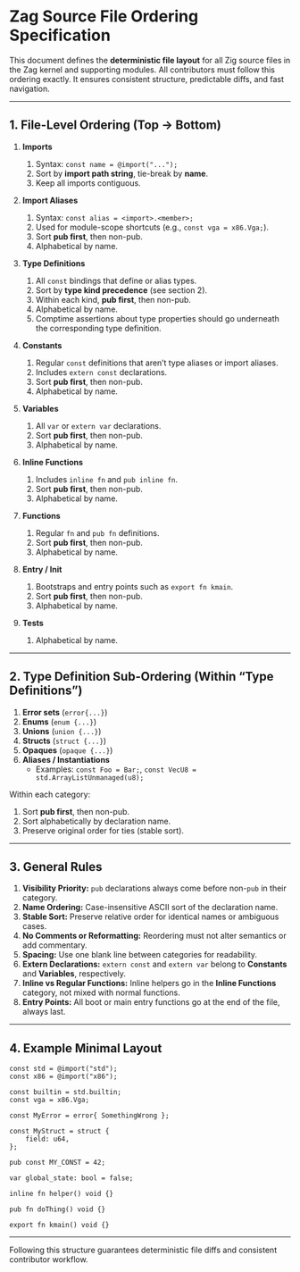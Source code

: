 # Zag Source File Ordering Specification

This document defines the **deterministic file layout** for all Zig source files in the Zag kernel and supporting modules.
All contributors must follow this ordering exactly. It ensures consistent structure, predictable diffs, and fast navigation.

---

## 1. File-Level Ordering (Top → Bottom)

1. **Imports**
   1. Syntax: `const name = @import("...");`
   2. Sort by **import path string**, tie-break by **name**.
   3. Keep all imports contiguous.

2. **Import Aliases**
   1. Syntax: `const alias = <import>.<member>;`
   2. Used for module-scope shortcuts (e.g., `const vga = x86.Vga;`).
   3. Sort **pub first**, then non-pub.
   4. Alphabetical by name.

3. **Type Definitions**
   1. All `const` bindings that define or alias types.
   2. Sort by **type kind precedence** (see section 2).
   3. Within each kind, **pub first**, then non-pub.
   4. Alphabetical by name.
   5. Comptime assertions about type properties should go underneath the corresponding type definition.

4. **Constants**
   1. Regular `const` definitions that aren’t type aliases or import aliases.
   2. Includes `extern const` declarations.
   3. Sort **pub first**, then non-pub.
   4. Alphabetical by name.

5. **Variables**
   1. All `var` or `extern var` declarations.
   2. Sort **pub first**, then non-pub.
   3. Alphabetical by name.

6. **Inline Functions**
   1. Includes `inline fn` and `pub inline fn`.
   2. Sort **pub first**, then non-pub.
   3. Alphabetical by name.

7. **Functions**
   1. Regular `fn` and `pub fn` definitions.
   2. Sort **pub first**, then non-pub.
   3. Alphabetical by name.

8. **Entry / Init**
   1. Bootstraps and entry points such as `export fn kmain`.
   2. Sort **pub first**, then non-pub.
   3. Alphabetical by name.

9. **Tests**
   1. Alphabetical by name.

---

## 2. Type Definition Sub-Ordering (Within “Type Definitions”)

1. **Error sets** (`error{...}`)
2. **Enums** (`enum {...}`)
3. **Unions** (`union {...}`)
4. **Structs** (`struct {...}`)
5. **Opaques** (`opaque {...}`)
6. **Aliases / Instantiations**
   - Examples: `const Foo = Bar;`, `const VecU8 = std.ArrayListUnmanaged(u8);`

Within each category:
1. Sort **pub first**, then non-pub.
2. Sort alphabetically by declaration name.
3. Preserve original order for ties (stable sort).

---

## 3. General Rules

1. **Visibility Priority:** `pub` declarations always come before non-`pub` in their category.
2. **Name Ordering:** Case-insensitive ASCII sort of the declaration name.
3. **Stable Sort:** Preserve relative order for identical names or ambiguous cases.
4. **No Comments or Reformatting:** Reordering must not alter semantics or add commentary.
5. **Spacing:** Use one blank line between categories for readability.
6. **Extern Declarations:** `extern const` and `extern var` belong to **Constants** and **Variables**, respectively.
7. **Inline vs Regular Functions:** Inline helpers go in the **Inline Functions** category, not mixed with normal functions.
8. **Entry Points:** All boot or main entry functions go at the end of the file, always last.

---

## 4. Example Minimal Layout

```zig
const std = @import("std");
const x86 = @import("x86");

const builtin = std.builtin;
const vga = x86.Vga;

const MyError = error{ SomethingWrong };

const MyStruct = struct {
    field: u64,
};

pub const MY_CONST = 42;

var global_state: bool = false;

inline fn helper() void {}

pub fn doThing() void {}

export fn kmain() void {}
```

---

Following this structure guarantees deterministic file diffs and consistent contributor workflow.
